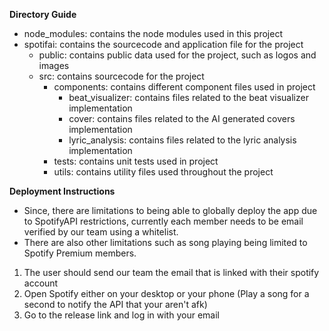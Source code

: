 **Directory Guide**
- node_modules: contains the node modules used in this project
- spotifai: contains the sourcecode and application file for the project
  - public: contains public data used for the project, such as logos and images
  - src: contains sourcecode for the project
    - components: contains different component files used in project
      - beat_visualizer: contains files related to the beat visualizer implementation
      - cover: contains files related to the AI generated covers implementation
      - lyric_analysis: contains files related to the lyric analysis implementation
    - tests: contains unit tests used in project
    - utils: contains utility files used throughout the project

**Deployment Instructions**
- Since, there are limitations to being able to globally deploy the app due to SpotifyAPI restrictions, currently each member needs to be email verified by our team using a whitelist.
- There are also other limitations such as song playing being limited to Spotify Premium members.

1. The user should send our team the email that is linked with their spotify account
2. Open Spotify either on your desktop or your phone (Play a song for a second to notify the API that your aren't afk)
4. Go to the release link and log in with your email
